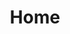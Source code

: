 ---
banner:
  content: Create stunning, responsive websites that load instantly. Built with Hugo
    and TailwindCSS for maximum performance and flexibility. This is the moment to
    renew your brand with a state-of-the-art website. — Perfect for small businesses,
    startups, and personal brands.
  logo: images/white-favicon.png
  title: You build the Brand<br>We build Visibility
client_logos:
- logo: /images/logos/customer-1.png
  name: Customer 1
- logo: /images/logos/customer-2.png
  name: Customer 2
- logo: /images/logos/customer-3.png
  name: Customer 3
- logo: /images/logos/customer-4.png
  name: Customer 4
- logo: /images/logos/customer-5.png
  name: Customer 5
features:
- bulletpoints:
  - Responsive design
  - Mobile-first layouts
  - Typography & branding
  - Pixel-perfect UIs
  button:
    enable: true
    label: Explore Design Options
    link: /services/design
  content: 'Every site I build uses TailwindCSS and is customized to reflect your
    brand. Clean design, modern UI, and fully responsive layouts.'
  image: /images/feature-design.svg
  title: Tailored Design for Your Brand


- bulletpoints:
  - Optional CMS
  - Version-controlled code
  - Simple content updates
  - Clear documentation
  button:
    enable: true
    label: Learn About Maintenance
    link: /services/maintenance
  content: Get a website you own and control. No bloated CMS, just clean code and
    optional CMS integration if needed (e.g. DecapCMS).
  image: /images/feature-maintenance.svg
  title: Easy to Maintain and Extend

testimonials:
- avatar: /images/testimonial-1.svg
  name: John Smith
  quote: We built our SaaS website in record time. The performance is incredible,
    and our users love the modern, clean design.
  title: CTO at TechStartup
- avatar: /images/testimonial-1.svg
  name: Sarah Johnson
  quote: The combination of Hugo and TailwindCSS delivers lightning-fast performance.
    Our website loads instantly, which has significantly improved our conversion rates.
  title: Founder at WebFlow
- avatar: /images/testimonial-1.svg
  name: Michael Chen
  quote: This theme made it easy to create a professional SaaS website. The build
    times are incredibly fast, and the code is clean and maintainable.
  title: Lead Developer at CloudTech
  
title: Home
---